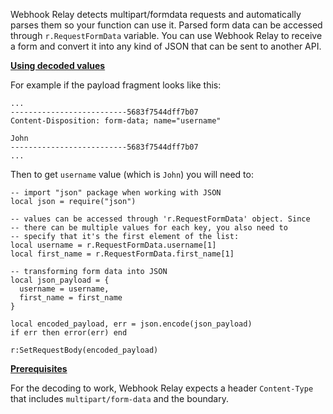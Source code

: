 Webhook Relay detects multipart/formdata requests and automatically parses them so your function can use it. Parsed form data can be accessed through `r.RequestFormData` variable. You can use Webhook Relay to receive a form and convert it into any kind of JSON that can be sent to another API.

[**Using decoded values**](#Using-decoded-values)

For example if the payload fragment looks like this:

```
...
--------------------------5683f7544dff7b07
Content-Disposition: form-data; name="username"

John
--------------------------5683f7544dff7b07
...
```

Then to get `username` value (which is `John`) you will need to:

```
-- import "json" package when working with JSON
local json = require("json")

-- values can be accessed through 'r.RequestFormData' object. Since
-- there can be multiple values for each key, you also need to
-- specify that it's the first element of the list:
local username = r.RequestFormData.username[1]
local first_name = r.RequestFormData.first_name[1]

-- transforming form data into JSON
local json_payload = {
  username = username,
  first_name = first_name
}

local encoded_payload, err = json.encode(json_payload)
if err then error(err) end

r:SetRequestBody(encoded_payload)
```

[**Prerequisites**](#Prerequisites)

For the decoding to work, Webhook Relay expects a header `Content-Type` that includes `multipart/form-data` and the boundary.
